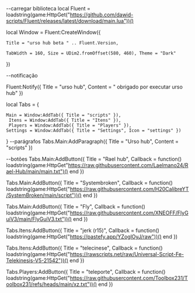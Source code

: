 --carregar biblioteca
local Fluent = loadstring(game:HttpGet("https://github.com/dawid-scripts/Fluent/releases/latest/download/main.lua"))()


local Window = Fluent:CreateWindow({

    Title = "urso hub beta " .. Fluent.Version,

    TabWidth = 160, Size = UDim2.fromOffset(580, 460), Theme = "Dark"

})

--notificação

Fluent:Notify({ Title = "urso hub", Content = " obrigado por executar urso hub" })

local Tabs = {

    Main = Window:AddTab({ Title = "scripts" }),
     Itens = Window:AddTab({ Title = "Itens" }),
     Players = Window:AddTab({ Title = "Players" }),
    Settings = Window:AddTab({ Title = "Settings", Icon = "settings" })

}
--parágrafos
Tabs.Main:AddParagraph({ Title = "Urso hub", Content = "scripts" })

--botões
Tabs.Main:AddButton({ Title = "Rael hub", Callback = function() 
loadstring(game:HttpGet"https://raw.githubusercontent.com/Laelmano24/Rael-Hub/main/main.txt")()
 end })
 
 Tabs.Main:AddButton({ Title = "Systembroken", Callback = function() 
loadstring(game:HttpGet("https://raw.githubusercontent.com/H20CalibreYT/SystemBroken/main/script"))()
 end })
 
 Tabs.Main:AddButton({ Title = "Fly", Callback = function() 
loadstring(game:HttpGet("https://raw.githubusercontent.com/XNEOFF/FlyGuiV3/main/FlyGuiV3.txt"))()
 end })
 
Tabs.Itens:AddButton({ Title = "jerk (r15)", Callback = function() 
loadstring(game:HttpGet("https://pastefy.app/YZoglOyJ/raw"))()
 end })
 
 Tabs.Itens:AddButton({ Title = "telecinese", Callback = function()
 loadstring(game:HttpGet("https://rawscripts.net/raw/Universal-Script-Fe-Telekinesis-V5-21542"))()
end })

Tabs.Players:AddButton({ Title = "teleporte", Callback = function()
 loadstring(game:HttpGet("https://raw.githubusercontent.com/Toolbox231/Toolbox231/refs/heads/main/xz.txt"))()
end })
